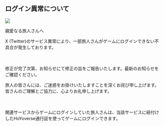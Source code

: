 ## ログイン異常について
<img src="https://sdk.hoyoverse.com/upload/ann/2024/06/15/6c706d3476a8917a68d7881cac20c9e1_5534425561849536767.png">
<p style="white-space: pre-wrap;">親愛なる旅人さんへ</p><p style="white-space: pre-wrap;">X (Twitter)のサービス異常により、一部旅人さんがゲームにログインできない不具合が発生しております。</p><p style="white-space: pre-wrap; min-height: 1.5em;"></p><p style="white-space: pre-wrap;">修正が完了次第、お知らせにて修正の旨をご報告いたします。最新のお知らせをご確認ください。</p><p style="white-space: pre-wrap;">旅人の皆さんには、ご迷惑をお掛けいたしますことを深くお詫び申し上げます。皆さんのご理解とご協力に、心よりお礼申し上げます。</p><p style="white-space: pre-wrap; min-height: 1.5em;"></p><p style="white-space: pre-wrap;">関連サービスからゲームにログインしていた旅人さんは、当該サービスに紐付けしたHoYoverse通行証を使ってゲームにログインできます。</p>
